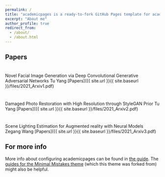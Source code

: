 ```yaml
---
permalink: /
title: "academicpages is a ready-to-fork GitHub Pages template for academic personal websites"
excerpt: "About me"
author_profile: true
redirect_from: 
  - /about/
  - /about.html
---
```



Papers
------

#
Novel Facial Image Generation via Deep Convolutional Generative Adversarial Networks
Tu Yang
[Papers]({{ site.url }}{{ site.baseurl }}/files/2021_Arxiv1.pdf)

#
Damaged Photo Restoration with High Resolution through StyleGAN Prior
Tu Yang
[Papers]({{ site.url }}{{ site.baseurl }}/files/2021_Arxiv2.pdf)

#
Scene Lighting Estimation for Augmented reality with Neural Models
Zegang Wang
[Papers]({{ site.url }}{{ site.baseurl }}/files/2021_Arxiv3.pdf)



For more info
------
More info about configuring academicpages can be found in [the guide](https://academicpages.github.io/markdown/). The [guides for the Minimal Mistakes theme](https://mmistakes.github.io/minimal-mistakes/docs/configuration/) (which this theme was forked from) might also be helpful.
